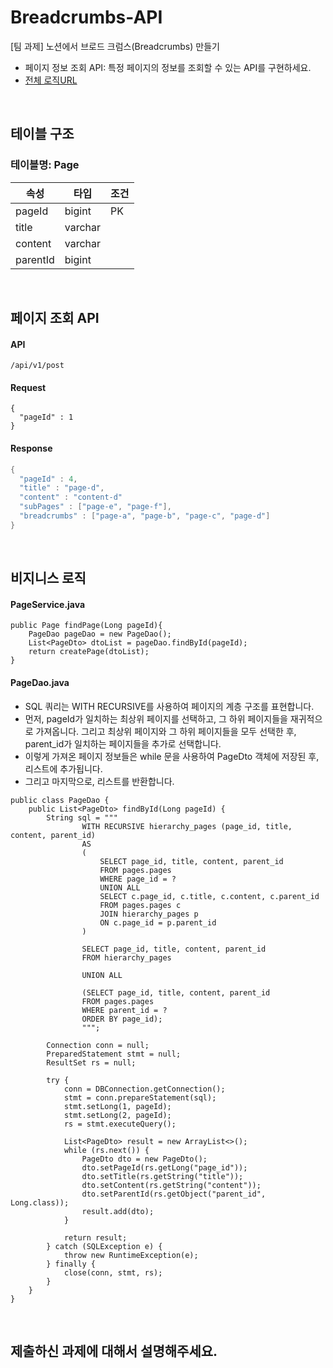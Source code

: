 # Breadcrumbs-API
[팀 과제] 노션에서 브로드 크럼스(Breadcrumbs) 만들기
+ 페이지 정보 조회 API: 특정 페이지의 정보를 조회할 수 있는 API를 구현하세요.
+ [전체 로직URL](https://github.com/GwanUk/WantedAssignment)

<br>

## 테이블 구조
### 테이블명: Page

|속성|타입|조건|
|---|---|---|
|pageId|bigint|PK|
|title|varchar||
|content|varchar||
|parentId|bigint||

<br>

## 페이지 조회 API
#### API
```
/api/v1/post 
```
#### Request
```
{
  "pageId" : 1
}
```
#### Response
```java
{
  "pageId" : 4,
  "title" : "page-d",
  "content" : "content-d"
  "subPages" : ["page-e", "page-f"],
  "breadcrumbs" : ["page-a", "page-b", "page-c", "page-d"]
}
```

<br>

## 비지니스 로직
#### PageService.java
```
public Page findPage(Long pageId){
    PageDao pageDao = new PageDao();
    List<PageDto> dtoList = pageDao.findById(pageId);
    return createPage(dtoList);
}
```
#### PageDao.java
+ SQL 쿼리는 WITH RECURSIVE를 사용하여 페이지의 계층 구조를 표현합니다.
+ 먼저, pageId가 일치하는 최상위 페이지를 선택하고, 그 하위 페이지들을 재귀적으로 가져옵니다. 그리고 최상위 페이지와 그 하위 페이지들을 모두 선택한 후, parent_id가 일치하는 페이지들을 추가로 선택합니다.
+ 이렇게 가져온 페이지 정보들은 while 문을 사용하여 PageDto 객체에 저장된 후, 리스트에 추가됩니다.
+ 그리고 마지막으로, 리스트를 반환합니다.
```
public class PageDao {
    public List<PageDto> findById(Long pageId) {
        String sql = """
                WITH RECURSIVE hierarchy_pages (page_id, title, content, parent_id)
                AS
                (
                    SELECT page_id, title, content, parent_id
                    FROM pages.pages
                    WHERE page_id = ?
                    UNION ALL
                    SELECT c.page_id, c.title, c.content, c.parent_id
                    FROM pages.pages c
                    JOIN hierarchy_pages p
                    ON c.page_id = p.parent_id
                )
                
                SELECT page_id, title, content, parent_id
                FROM hierarchy_pages
                
                UNION ALL
                
                (SELECT page_id, title, content, parent_id
                FROM pages.pages
                WHERE parent_id = ?
                ORDER BY page_id);
                """;

        Connection conn = null;
        PreparedStatement stmt = null;
        ResultSet rs = null;

        try {
            conn = DBConnection.getConnection();
            stmt = conn.prepareStatement(sql);
            stmt.setLong(1, pageId);
            stmt.setLong(2, pageId);
            rs = stmt.executeQuery();

            List<PageDto> result = new ArrayList<>();
            while (rs.next()) {
                PageDto dto = new PageDto();
                dto.setPageId(rs.getLong("page_id"));
                dto.setTitle(rs.getString("title"));
                dto.setContent(rs.getString("content"));
                dto.setParentId(rs.getObject("parent_id", Long.class));
                result.add(dto);
            }

            return result;
        } catch (SQLException e) {
            throw new RuntimeException(e);
        } finally {
            close(conn, stmt, rs);
        }
    }
}
```

<br>
        
## 제출하신 과제에 대해서 설명해주세요.
